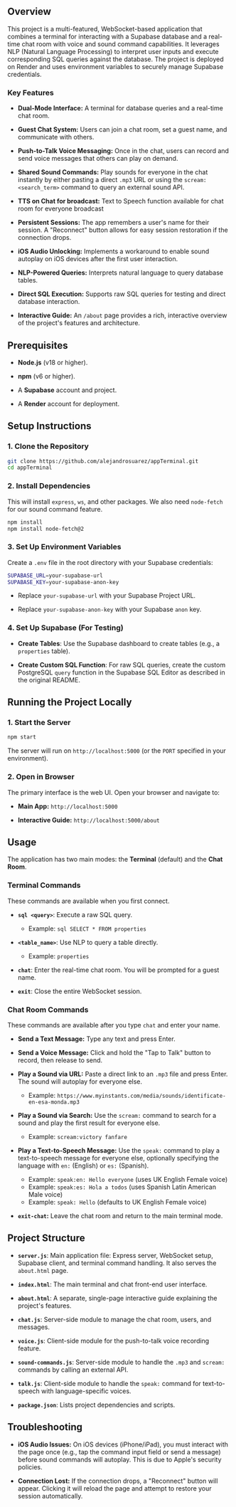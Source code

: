 ## Overview

This project is a multi-featured, WebSocket-based application that combines a terminal for interacting with a Supabase database and a real-time chat room with voice and sound command capabilities. It leverages NLP (Natural Language Processing) to interpret user inputs and execute corresponding SQL queries against the database. The project is deployed on Render and uses environment variables to securely manage Supabase credentials.

### Key Features

- **Dual-Mode Interface:** A terminal for database queries and a real-time chat room.

- **Guest Chat System:** Users can join a chat room, set a guest name, and communicate with others.

- **Push-to-Talk Voice Messaging:** Once in the chat, users can record and send voice messages that others can play on demand.

- **Shared Sound Commands:** Play sounds for everyone in the chat instantly by either pasting a direct `.mp3` URL or using the `scream:<search_term>` command to query an external sound API.

- **TTS on Chat for broadcast:** Text to Speech function available for chat room for everyone broadcast

- **Persistent Sessions:** The app remembers a user's name for their session. A "Reconnect" button allows for easy session restoration if the connection drops.

- **iOS Audio Unlocking:** Implements a workaround to enable sound autoplay on iOS devices after the first user interaction.

- **NLP-Powered Queries:** Interprets natural language to query database tables.

- **Direct SQL Execution:** Supports raw SQL queries for testing and direct database interaction.

- **Interactive Guide:** An `/about` page provides a rich, interactive overview of the project's features and architecture.

## Prerequisites

- **Node.js** (v18 or higher).

- **npm** (v6 or higher).

* A **Supabase** account and project.

* A **Render** account for deployment.

## Setup Instructions

### 1. Clone the Repository

```bash
git clone https://github.com/alejandrosuarez/appTerminal.git
cd appTerminal
```

### 2. Install Dependencies

This will install `express`, `ws`, and other packages. We also need `node-fetch` for our sound command feature.
```bash
npm install
npm install node-fetch@2
```

### 3. Set Up Environment Variables

Create a `.env` file in the root directory with your Supabase credentials:
```bash
SUPABASE_URL=your-supabase-url
SUPABASE_KEY=your-supabase-anon-key
```

* Replace `your-supabase-url` with your Supabase Project URL.

* Replace `your-supabase-anon-key` with your Supabase `anon` key.

### 4. Set Up Supabase (For Testing)

- **Create Tables**: Use the Supabase dashboard to create tables (e.g., a `properties` table).

- **Create Custom SQL Function**: For raw SQL queries, create the custom PostgreSQL `query` function in the Supabase SQL Editor as described in the original README.

## Running the Project Locally

### 1. Start the Server

```bash
npm start
```

The server will run on `http://localhost:5000` (or the `PORT` specified in your environment).

### 2. Open in Browser

The primary interface is the web UI. Open your browser and navigate to:

- **Main App:** `http://localhost:5000`

- **Interactive Guide:** `http://localhost:5000/about`

## Usage

The application has two main modes: the **Terminal** (default) and the **Chat Room**.

### Terminal Commands

These commands are available when you first connect.

- **`sql <query>`**: Execute a raw SQL query.

  * Example: `sql SELECT * FROM properties`

- **`<table_name>`**: Use NLP to query a table directly.

  * Example: `properties`

- **`chat`**: Enter the real-time chat room. You will be prompted for a guest name.

- **`exit`**: Close the entire WebSocket session.

### Chat Room Commands

These commands are available after you type `chat` and enter your name.

- **Send a Text Message:** Type any text and press Enter.

- **Send a Voice Message:** Click and hold the "Tap to Talk" button to record, then release to send.

- **Play a Sound via URL:** Paste a direct link to an `.mp3` file and press Enter. The sound will autoplay for everyone else.

  * Example: `https://www.myinstants.com/media/sounds/identificate-en-esa-monda.mp3`

- **Play a Sound via Search:** Use the `scream:` command to search for a sound and play the first result for everyone else.

  * Example: `scream:victory fanfare`

- **Play a Text-to-Speech Message:** Use the `speak:` command to play a text-to-speech message for everyone else, optionally specifying the language with `en:` (English) or `es:` (Spanish).

  * Example: `speak:en: Hello everyone` (uses UK English Female voice)
  * Example: `speak:es: Hola a todos` (uses Spanish Latin American Male voice)
  * Example: `speak: Hello` (defaults to UK English Female voice)  

- **`exit-chat`:** Leave the chat room and return to the main terminal mode.

## Project Structure

- **`server.js`**: Main application file: Express server, WebSocket setup, Supabase client, and terminal command handling. It also serves the `about.html` page.

- **`index.html`**: The main terminal and chat front-end user interface.

- **`about.html`**: A separate, single-page interactive guide explaining the project's features.

- **`chat.js`**: Server-side module to manage the chat room, users, and messages.

- **`voice.js`**: Client-side module for the push-to-talk voice recording feature.

- **`sound-commands.js`**: Server-side module to handle the `.mp3` and `scream:` commands by calling an external API.

- **`talk.js`**: Client-side module to handle the `speak:` command for text-to-speech with language-specific voices.

- **`package.json`**: Lists project dependencies and scripts.

## Troubleshooting

- **iOS Audio Issues:** On iOS devices (iPhone/iPad), you must interact with the page once (e.g., tap the command input field or send a message) before sound commands will autoplay. This is due to Apple's security policies.

- **Connection Lost:** If the connection drops, a "Reconnect" button will appear. Clicking it will reload the page and attempt to restore your session automatically.
